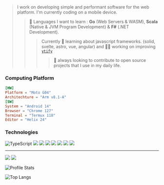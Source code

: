 > I work on developing simple and performant software for the web platform. I'm currently coding on a mobile device.
>> 💠 Languages I want to learn : **Go** (Web Servers & WASM), **Scala** (Native & JVM Program Development) & **F#** (.NET Development). 
>>> Currently 🌱 learning about javascript frameworks. (solid, svelte, astro, vue, angular) and 👨‍🏭 working on improving [`ytify`](https://github.com/n-ce/ytify/)
>>>> 🤝 always looking to contribute to open source projects that I use in my daily life.


### Computing Platform
```toml
[HW]
Platform = "Moto G04"
Architechture = "Arm v8.1-A"
[SW]
System = "Android 14"
Browser = "Chrome 127"
Terminal = "Termux 118"
Editor = "Helix 24"
```

### Technologies
![TypeScript](https://img.shields.io/badge/typescript-%23007ACC.svg?style=for-the-badge&logo=typescript&logoColor=white)
![](https://img.shields.io/badge/HTML-E34F26?style=for-the-badge&logo=html5&logoColor=white)
![](https://img.shields.io/badge/CSS-1572B6?style=for-the-badge&logo=css3&logoColor=white)
![](https://img.shields.io/badge/JavaScript-F7DF1E?style=for-the-badge&logo=javascript&logoColor=black)
![](https://img.shields.io/badge/Netlify-00C7B7?style=for-the-badge&logo=netlify&logoColor=white)
![](https://img.shields.io/badge/Markdown-777777?style=for-the-badge&logo=markdown&logoColor=white)
![](https://img.shields.io/badge/web%20components-orange?style=for-the-badge&logo=webcomponentsdotorg&logoColor=white)
![](https://img.shields.io/badge/node.js-6DA55F?style=for-the-badge&logo=node.js&logoColor=white)

---
[![](https://img.shields.io/badge/Telegram-2CA5E0?style=for-the-badge&logo=telegram&logoColor=white)](https://t.me/encetg)
[![](https://img.shields.io/badge/Portfolio-%23121011.svg?style=for-the-badge&logo=github)](https://n-ce.github.io/)

![Profile Stats](https://readmestats.999857.xyz/api?username=n-ce)

![Top Langs](https://readmestats.999857.xyz/api/top-langs/?username=n-ce&langs_count=8&layout=compact)
